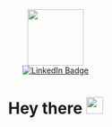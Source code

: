 <div id="header" align="center">
  <img src="https://media.giphy.com/media/v1.Y2lkPTc5MGI3NjExdzczeWo2bWh6MTFyNGt5djB3dThkOW05cmlzb25lNjN0Mzk3MWhkbSZlcD12MV9pbnRlcm5hbF9naWZfYnlfaWQmY3Q9cw/M9gbBd9nbDrOTu1Mqx/giphy.gif" width="100"/>
  <div id="badges">
  <a href="https://www.linkedin.com/in/namanjain16/">
    <img src="https://img.shields.io/badge/LinkedIn-blue?style=for-the-badge&logo=linkedin&logoColor=white" alt="LinkedIn Badge"/>
  </a>
</div>
  <img src="https://komarev.com/ghpvc/?username=your-github-Naman1699&style=flat-square&color=blue" alt=""/>

  <h1>
  Hey there
  <img src="https://media.giphy.com/media/hvRJCLFzcasrR4ia7z/giphy.gif" width="30px"/>
</h1>


</div>






